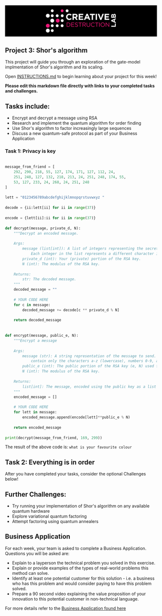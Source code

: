 ![CDL 2022 Cohort Project](../CDL_logo.jpg)
## Project 3: Shor's algorithm

This project will guide you through an exploration of the gate-model implmentation of Shor's algorithm and its scaling.

Open [INSTRUCTIONS.md](./INSTRUCTIONS.md) to begin learning about your project for this week!


**Please edit this markdown file directly with links to your completed tasks and challenges.**

## Tasks include:
* Encrypt and decrypt a message using RSA
* Research and implement the quantum algorithm for order finding
* Use Shor's algorithm to factor increasingly large sequences
* Discuss a new quantum-safe protocol as part of your Business Application

### Task 1: Privacy is key

``` python

message_from_friend = [
    292, 290, 218, 55, 127, 174, 171, 127, 112, 24,
    251, 248, 127, 132, 218, 213, 24, 251, 248, 174, 55,
    53, 127, 233, 24, 268, 24, 251, 248
]

lett = "0123456789abcdefghijklmnopqrstuvwxyz "

decode = {ii:lett[ii] for ii in range(37)}

encode = {lett[ii]:ii for ii in range(37)}

def decrypt(message, private_d, N):
    """Decrypt an encoded message. 
 
    Args:
        message (list[int]): A list of integers representing the secret message.
            Each integer in the list represents a different character in the message.
        private_d (int): Your (private) portion of the RSA key.
        N (int): The modulus of the RSA key.
 
    Returns:
        str: The decoded message.
    """
    decoded_message = ""

    # YOUR CODE HERE
    for c in message:
        decoded_message += decode[c ** private_d % N]

    return decoded_message


def encrypt(message, public_e, N):
    """Encrypt a message 

    Args:
        message (str): A string representation of the message to send. It should
            contain only the characters a-z (lowercase), numbers 0-9, and spaces.
        public_e (int): The public portion of the RSA key (e, N) used for encoding.
        N (int): The modulus of the RSA key.
 
    Returns:
        list[int]: The message, encoded using the public key as a list of integers.
    """
    encoded_message = []

    # YOUR CODE HERE
    for lett in message:
        encoded_message.append(encode[lett]**public_e % N)

    return encoded_message

print(decrypt(message_from_friend, 169, 299))

```
The result of the above code is: `what is your favourite colour`

## Task 2: Everything is in order



After you have completed your tasks, consider the optional Challenges below!

## Further Challenges:
* Try running your implementation of Shor's algorithm on any available quantum hardware
* Explore variational quantum factoring
* Attempt factoring using quantum annealers

## Business Application
For each week, your team is asked to complete a Business Application. Questions you will be asked are:

* Explain to a layperson the technical problem you solved in this exercise.
* Explain or provide examples of the types of real-world problems this method can solve.
* Identify at least one potential customer for this solution - i.e. a business who has this problem and would consider paying to have this problem solved.
* Prepare a 90 second video explaining the value proposition of your innovation to this potential customer in non-technical language.

For more details refer to the [Business Application found here](./Business_Application.md)
